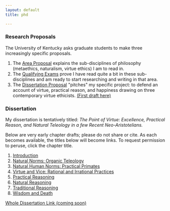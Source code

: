 ```yaml
---
layout: default
title: phd

---
```



### Research Proposals ###

The University of Kentucky asks graduate students to make three increasingly specific proposals.

1. The [Area Proposal](https://drive.google.com/file/d/0B0CYQDZ8AWu8eHVtdkY5RVFVbWs/view) explains the sub-disciplines of philosophy (metaethics, naturalism, virtue ethics) I am to read in.
2. The [Qualifying Exams](https://drive.google.com/file/d/0B0CYQDZ8AWu8Y21MZnVxR1g3cFU/view) prove I have read quite a bit in these sub-disciplines and am ready to start researching and writing in that area. 
3. The [Dissertation Proposal](/janpreface) "pitches" my specific project: to defend an account of virtue, practical reason, and happiness drawing on three  contemporary virtue ethicists. [(First draft here)](https://drive.google.com/file/d/0B0CYQDZ8AWu8ZWpPVG5lS2V4RGM/view)

### Dissertation

My dissertation is tentatively titled: *The Point of Virtue: Excellence, Practical Reason, and Natural Teleology in a few Recent Neo-Aristotelians.*

Below are very early chapter drafts; please do not share or cite. As each becomes available, the titles below will become links. To request permission to peruse, click the chapter title.

1. [Introduction](/janpreface)
2. [Natural Norms: Organic Teleology](/phdrequest)
3. [Natural Human Norms: Practical Primates](/phdrequest)
4. [Virtue and Vice: Rational and Irrational Practices](/phdrequest)
5. [Practical Reasoning](/phdrequest)
6. [Natural Reasoning](/phdrequest)
7. [Traditional Reasoning](/phdrequest)
8. [Wisdom and Death](/phdrequest)


[Whole Dissertation Link (coming soon)](/phdrequest)

